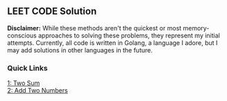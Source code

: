 ## LEET CODE Solution

**Disclaimer:** While these methods aren't the quickest or most memory-conscious approaches to solving these problems, they represent my initial attempts. Currently, all code is written in Golang, a language I adore, but I may add solutions in other languages in the future.

### Quick Links

[1: Two Sum](./1-two-sum/) <br>
[2: Add Two Numbers](./2-add-two-numbers/) <br>
